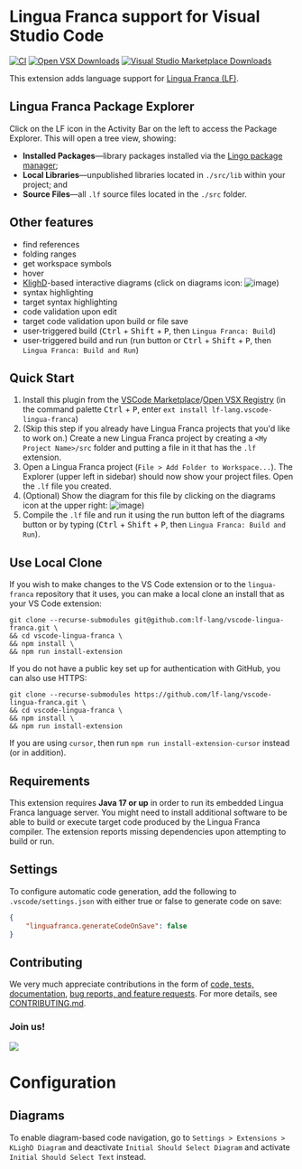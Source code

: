 # Lingua Franca support for Visual Studio Code
[![CI](https://github.com/lf-lang/vscode-lingua-franca/actions/workflows/ci.yml/badge.svg)](https://github.com/lf-lang/vscode-lingua-franca/actions/workflows/ci.yml)
[![Open VSX Downloads](https://img.shields.io/open-vsx/dt/lf-lang/vscode-lingua-franca?label=Open%20VSX%20Registry%20%E2%A4%93)](https://open-vsx.org/extension/lf-lang/vscode-lingua-franca)
[![Visual Studio Marketplace Downloads](https://img.shields.io/visual-studio-marketplace/d/lf-lang.vscode-lingua-franca?label=VS%20Marketplace%20%E2%A4%93)](https://marketplace.visualstudio.com/items?itemName=lf-lang.vscode-lingua-franca)

This extension adds language support for [Lingua Franca (LF)](https://www.lf-lang.org/).

## Lingua Franca Package Explorer

Click on the LF icon in the Activity Bar on the left to access the Package Explorer.
This will open a tree view, showing:

- **Installed Packages**—library packages installed via the [Lingo package manager](https://github.com/lf-lang/lingo/);
- **Local Libraries**—unpublished libraries located in `./src/lib` within your project; and
- **Source Files**—all `.lf` source files located in the `./src` folder.

## Other features
* find references
* folding ranges
* get workspace symbols
* hover
* [KlighD](https://github.com/kieler/KLighD)-based interactive diagrams (click on diagrams icon: ![image](https://user-images.githubusercontent.com/33707478/130875545-ad78a9b7-a07b-4eb9-be59-f6c758cc816b.png))
* syntax highlighting
* target syntax highlighting
* code validation upon edit
* target code validation upon build or file save
* user-triggered build (<kbd>Ctrl</kbd> + <kbd>Shift</kbd> + <kbd>P</kbd>, then `Lingua Franca: Build`) 
* user-triggered build and run (run button or <kbd>Ctrl</kbd> + <kbd>Shift</kbd> + <kbd>P</kbd>, then `Lingua Franca: Build and Run`) 

## Quick Start
 1. Install this plugin from the [VSCode
    Marketplace](https://marketplace.visualstudio.com/items?itemName=lf-lang.vscode-lingua-franca)/[Open VSX Registry](https://open-vsx.org/extension/lf-lang/vscode-lingua-franca)
    (in the command palette <kbd>Ctrl</kbd> + <kbd>P</kbd>, enter `ext install lf-lang.vscode-lingua-franca`)
 2. (Skip this step if you already have Lingua Franca projects that you'd like
    to work on.) Create a new Lingua Franca project by creating a `<My Project
    Name>/src` folder and putting a file in it that has the `.lf` extension.
 3. Open a Lingua Franca project (`File > Add Folder to Workspace...`). The Explorer (upper left in sidebar) should now show your project files. Open the `.lf` file you created.
 4. (Optional) Show the diagram for this file by clicking on the diagrams icon at the upper right: ![image](https://user-images.githubusercontent.com/33707478/130875545-ad78a9b7-a07b-4eb9-be59-f6c758cc816b.png))
 5. Compile the `.lf` file and run it using the run button left of the diagrams button or by typing (<kbd>Ctrl</kbd> + <kbd>Shift</kbd> + <kbd>P</kbd>, then `Lingua Franca: Build and Run`).

## Use Local Clone

If you wish to make changes to the VS Code extension or to the `lingua-franca` repository that it uses, you can make a local clone an install that as your VS Code extension:

```
git clone --recurse-submodules git@github.com:lf-lang/vscode-lingua-franca.git \
&& cd vscode-lingua-franca \
&& npm install \
&& npm run install-extension
```

If you do not have a public key set up for authentication with GitHub, you can also use HTTPS:

```
git clone --recurse-submodules https://github.com/lf-lang/vscode-lingua-franca.git \
&& cd vscode-lingua-franca \
&& npm install \
&& npm run install-extension
```

If you are using `cursor`, then run `npm run install-extension-cursor` instead (or in addition).

## Requirements
This extension requires **Java 17 or up** in order to run its embedded Lingua Franca language server. You might need to install additional software to be able to build or execute target code produced by the Lingua Franca compiler. The extension reports missing dependencies upon attempting to build or run.

## Settings

To configure automatic code generation, add the following to `.vscode/settings.json` with either true or false to generate code on save:
```json
{
    "linguafranca.generateCodeOnSave": false
}
```

## Contributing
We very much appreciate contributions in the form of 
[code, tests, documentation](https://github.com/lf-lang/vscode-lingua-franca/pulls), [bug reports, and feature requests](https://github.com/lf-lang/vscode-lingua-franca/issues). 
For more details, see
[CONTRIBUTING.md](https://github.com/lf-lang/vscode-lingua-franca/blob/main/CONTRIBUTING.md).

### Join us!
<a href="https://github.com/lf-lang/vscode-lingua-franca/graphs/contributors">
  <img src="https://contrib.rocks/image?repo=lf-lang/vscode-lingua-franca" />
</a>

# Configuration
## Diagrams
To enable diagram-based code navigation, go to `Settings > Extensions > KLighD
Diagram` and deactivate `Initial Should Select Diagram` and activate `Initial
Should Select Text` instead.
